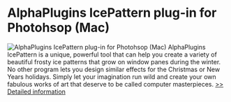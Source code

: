 # AlphaPlugins IcePattern plug-in for Photohsop (Mac)
![AlphaPlugins IcePattern plug-in for Photohsop (Mac)](https://mycommerce.akamaized.net/api/pimages/P300780683/BIG/300780683.JPG)
AlphaPlugins IcePattern is a unique, powerful tool that can help you create a variety of beautiful frosty ice patterns that grow on window panes during the winter. No other program lets you design similar effects for the Christmas or New Years holidays. Simply let your imagination run wild and create your own fabulous works of art that deserve to be called computer masterpieces.
[>> Detailed information](https://secure.shareit.com/shareit/product.html?productid=300780683&affiliateid=200057808)